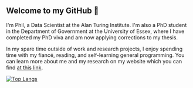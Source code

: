 ## Welcome to my GitHub 👋

I'm Phil, a Data Scientist at the Alan Turing Institute. I'm also a PhD student in the Department of Government at the University of Essex, where I have completed my PhD viva and am now applying corrections to my thesis.

In my spare time outside of work and research projects, I enjoy spending time with my fiancé, reading, and self-learning general programming. You can learn more about me and my research on my website which you can find [at this link](https://philswatton.github.io/).

<!-- ## 📚 Current Self-Learning

- **Course**: CS50’s Introduction to Artificial Intelligence with Python
- **Book**: Code: The Hidden Language of Computer Hardware and Software

## 🔮 Future Self-Learning

- Programming PC games
- **Book**: Structure and Interpretation of Computer Programs -->

<!-- ## 👨‍💻 Current Side Projects

- Writing statistical/machine learning algorithms: [Collected R Code](https://philswatton.github.io/Collected-R-Code/index.html)
- Creating R packages: [psmisc](https://github.com/philswatton/psmisc)<!--, [rngbox](https://github.com/philswatton/rngbox)
- Building a web calculator for Votes from Seats and its extensions: [VfS Calculator](https://philswatton.github.io/VfS_Calculator/index.html) -->


<!-- ### 📊 Github Stats

[![Anurag's GitHub stats](https://github-readme-stats.vercel.app/api?username=philswatton&count_private=true&show_icons=true)](https://github.com/philipjswatton/github-readme-stats) -->


[![Top Langs](https://github-readme-stats.vercel.app/api/top-langs/?username=philswatton&langs_count=8)](https://github.com/anuraghazra/github-readme-stats)
